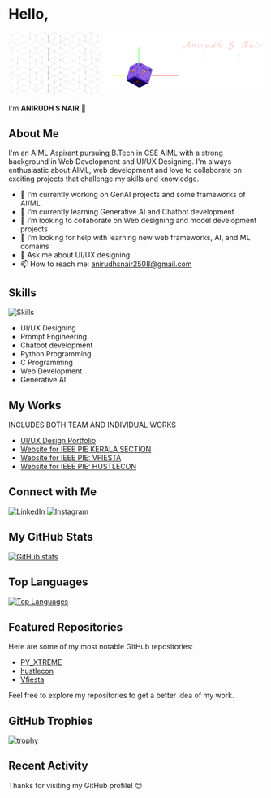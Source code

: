 # Hello,
![Banner](https://github.com/anirxudh/Python/blob/main/Group%20265.png)

I'm **ANIRUDH S NAIR** 👋

## About Me

I'm an AIML Aspirant pursuing B.Tech in CSE AIML with a strong background in Web Development and UI/UX Designing. I'm always enthusiastic about AIML, web development and love to collaborate on exciting projects that challenge my skills and knowledge.

- 🔭 I’m currently working on GenAI projects and some frameworks of AI/ML
- 🌱 I’m currently learning Generative AI and Chatbot development
- 👯 I’m looking to collaborate on Web designing and model development projects
- 🤔 I’m looking for help with learning new web frameworks, AI, and ML domains
- 💬 Ask me about UI/UX designing
- 📫 How to reach me: [anirudhsnair2508@gmail.com](mailto:anirudhsnair2508@gmail.com)

## Skills
![Skills](https://skillicons.dev/icons?i=python,c,html,css,js,figma,ai,ps,xd)

- UI/UX Designing
- Prompt Engineering
- Chatbot development
- Python Programming
- C Programming
- Web Development
- Generative AI

## My Works
INCLUDES BOTH TEAM AND INDIVIDUAL WORKS

- [UI/UX Design Portfolio](https://www.figma.com/file/82QslAauShEVHyu7pr8vsh/ui-works?type=design&mode=design&t=eBBHMma16ozIDQ13-1)
- [Website for IEEE PIE KERALA SECTION](https://pie.ieeekerala.org/)
- [Website for IEEE PIE: VFIESTA](https://v-fiesta2.0.pie.ieeekerala.org/index.html)
- [Website for IEEE PIE: HUSTLECON](https://hustlecon.pie.ieeekerala.org/)

## Connect with Me
[![LinkedIn](https://img.shields.io/badge/LinkedIn-0077B5?style=for-the-badge&logo=linkedin&logoColor=white)](https://www.linkedin.com/in/anirudh-s-nair-8488371b0/)
[![Instagram](https://img.shields.io/badge/Instagram-E4405F?style=for-the-badge&logo=instagram&logoColor=white)](https://www.instagram.com/_ani.rx.udh_/)

## My GitHub Stats
[![GitHub stats](https://github-readme-stats.vercel.app/api?username=anirxudh&show_icons=true&theme=radical)](https://github.com/anirxudh)

## Top Languages
[![Top Languages](https://github-readme-stats.vercel.app/api/top-langs/?username=anirxudh&layout=compact&theme=radical)](https://github.com/anirxudh)

## Featured Repositories

Here are some of my most notable GitHub repositories:

- [PY_XTREME](https://github.com/anirxudh/PY_XTREME)
- [hustlecon](https://github.com/anirxudh/hustlecon.github.io)
- [Vfiesta](https://github.com/anirxudh/Vfiesta/tree/main)

Feel free to explore my repositories to get a better idea of my work.

## GitHub Trophies
[![trophy](https://github-profile-trophy.vercel.app/?username=anirxudh&theme=onedark)](https://github.com/anirxudh)

## Recent Activity
<!--START_SECTION:activity-->
<!--END_SECTION:activity-->

Thanks for visiting my GitHub profile! 😊
